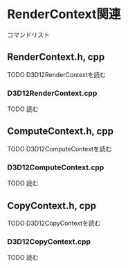 # RenderContext関連
コマンドリスト

## RenderContext.h, cpp
TODO    D3D12RenderContextを読む  


### D3D12RenderContext.cpp
TODO   読む  


## ComputeContext.h, cpp
TODO    D3D12ComputeContextを読む  


### D3D12ComputeContext.cpp
TODO   読む  



## CopyContext.h, cpp
TODO  D3D12CopyContextを読む  


### D3D12CopyContext.cpp
TODO  読む  

<!--stackedit_data:
eyJoaXN0b3J5IjpbMTQ4Mzg0NTE5MSwtMTg5NjYwODM1MCwxMj
Q1ODEyNTQxLC0xOTExOTY1OTAzLDE1ODUxMDQ1NzAsLTE0NDA3
NjU2MjUsNDI1MzQ4NDU5LC0xMzIxNjY4NTk2LDMxMzY2MDIzNS
wtMTEwNjM2Nzc0NSwxOTk3OTc1MTQ3LC0yMTA3OTE5ODk2LC04
MTg1MDE5NTgsLTExMTgwMTMxMDMsOTk1MDY0MTA5LDIwNjI0OT
E3NTAsLTk2MjIwNzQ4OCwtNzUxNTU3NTgyLDE5NTM3NTIxMjQs
OTc3NjU1NDc3XX0=
-->